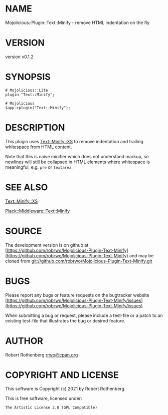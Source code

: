 # NAME

Mojolicious::Plugin::Text::Minify - remove HTML indentation on the fly

# VERSION

version v0.1.2

# SYNOPSIS

```
# Mojolicious::Lite
plugin "Text::Minify";

# Mojolicious
$app->plugin("Text::Minify");
```

# DESCRIPTION

This plugin uses [Text::Minify::XS](https://metacpan.org/pod/Text::Minify::XS) to remove indentation and
trailing whitespace from HTML content.

Note that this is naive minifier which does not understand markup, so
newlines will still be collapsed in HTML elements where whitespace is
meaningful, e.g. `pre` or `textarea`.

# SEE ALSO

[Text::Minify::XS](https://metacpan.org/pod/Text::Minify::XS)

[Plack::Middleware::Text::Minify](https://metacpan.org/pod/Plack::Middleware::Text::Minify)

# SOURCE

The development version is on github at [https://github.com/robrwo/Mojolicious-Plugin-Text-Minify](https://github.com/robrwo/Mojolicious-Plugin-Text-Minify)
and may be cloned from [git://github.com/robrwo/Mojolicious-Plugin-Text-Minify.git](git://github.com/robrwo/Mojolicious-Plugin-Text-Minify.git)

# BUGS

Please report any bugs or feature requests on the bugtracker website
[https://github.com/robrwo/Mojolicious-Plugin-Text-Minify/issues](https://github.com/robrwo/Mojolicious-Plugin-Text-Minify/issues)

When submitting a bug or request, please include a test-file or a
patch to an existing test-file that illustrates the bug or desired
feature.

# AUTHOR

Robert Rothenberg <rrwo@cpan.org>

# COPYRIGHT AND LICENSE

This software is Copyright (c) 2021 by Robert Rothenberg.

This is free software, licensed under:

```
The Artistic License 2.0 (GPL Compatible)
```
